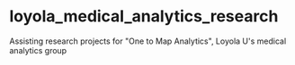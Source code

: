 # loyola_medical_analytics_research
Assisting research projects for "One to Map Analytics", Loyola U's medical analytics group
